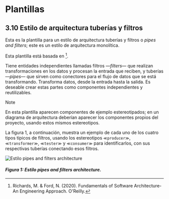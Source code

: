 # Plantillas

## 3.10 Estilo de arquitectura tuberías y filtros

Esta es la plantilla para un estilo de arquitectura tuberías y filtros o *pipes
and filters*; este es un estilo de arquitectura monolítica.

Esta plantilla está basada en [^1].

Tiene entidades independientes llamadas filtros —*filters*— que realizan
transformaciones en los datos y procesan la entrada que reciben, y tuberías
—*pipes*— que sirven como conectores para el flujo de datos que se está
transformando. Transforma datos, desde la entrada hasta la salida. Es deseable
crear estas partes como componentes independientes y reutilizables.

> [!NOTE]
> En esta plantilla aparecen componentes de ejemplo estereotipados; en
> un diagrama de arquitectura deberían aparecer los componentes propios del
> proyecto, usando estos mismos estereotipos.

La figura 1, a continuación, muestra un ejemplo de cada uno de los cuatro tipos
típicos de filtros, usando los estereotipos `≪producer≫`, `≪transformer≫`,
`≪tester≫` y `≪consumer≫` para identificarlos, con sus respectivas tuberías
conectando esos filtros.

![Estilo pipes and filters
architecture](/diagrams/Architecture_Pipes_And_Filters.svg)

#### *Figura 1: Estilo pipes and filters architecture.*

[^1]: Richards, M. & Ford, N. (2020). Fundamentals of Software Architecture-An
      Engineering Approach. O'Reilly.
